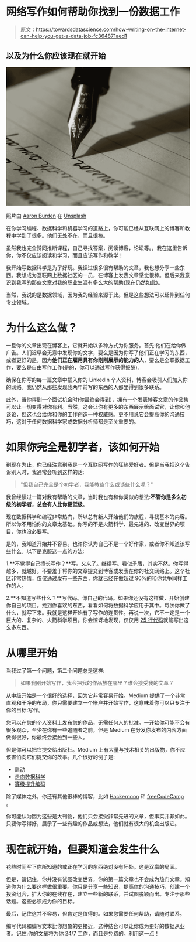 # 网络写作如何帮助你找到一份数据工作

> 原文：<https://towardsdatascience.com/how-writing-on-the-internet-can-help-you-get-a-data-job-fc364871aed1>

## 以及为什么你应该现在就开始

![](img/b48d5bff82f6c631e572dc115896d165.png)

照片由 [Aaron Burden](https://unsplash.com/@aaronburden?utm_source=medium&utm_medium=referral) 在 [Unsplash](https://unsplash.com?utm_source=medium&utm_medium=referral)

在你学习编程、数据科学和机器学习的道路上，你可能已经从互联网上的博客和教程中学到了很多。他们无处不在，而且很棒。

虽然我也完全赞同推断课程，自己寻找答案，阅读博客，论坛等。，我在这里告诉你，你不仅应该阅读和学习，而且应该写作和教学！

我开始写数据科学是为了好玩。我读过很多很有帮助的文章，我也想分享一些东西。我想成为互联网上数据社区的一员，在博客上发表文章感觉很棒。但后来我意识到我写的那些文章对我的职业生涯有多么大的帮助(现在仍然如此)。

当然，我说的是数据领域，因为我的经验来源于此。但是这些想法可以延伸到任何专业领域。

# 为什么这么做？

一旦你的文章出现在博客上，它就开始以多种方式为你服务。首先:他们在给你做广告。人们迟早会无意中发现你的文字，要么是因为你写了他们正在学习的东西，或者更好的是，因为**他们正在雇用具有你刚刚展示的能力的人**，要么是全职数据工作，要么是自由写作工作(是的，你可以通过写作获得报酬)。

确保在你写的每一篇文章中插入你的 LinkedIn 个人资料，博客会吸引人们加入你的网络。我仍然从那些发现我两年前写的东西的人那里得到很多联系。

此外，当你得到一个面试机会时(你最终会得到)，拥有一个发表博客文章的作品集可以让一切变得对你有利。当然，这会让你有更多的东西展示给面试官，让你和他谈论，但这也会给你和你的工作创造一种权威感。更不用说它会提高你的沟通技巧，这对于任何数据科学家或数据分析师都是至关重要的。

# 如果你完全是初学者，该如何开始

到现在为止，你已经注意到我是一个互联网写作的狂热爱好者。但是当我把这个告诉别人时，我通常会听到这样的话:

> "但我自己完全是个初学者，我能教些什么或谈些什么呢？"

我曾经读过一篇对我有帮助的文章，当时我也有和你类似的想法:**不管你是多么初级的初学者，总会有人比你更低级**。

现在数据科学和编程非常热门，所以总有新人开始他们的旅程，寻找基本的内容。所以你不用怕你的文章太基础。你写的不是火箭科学、最先进的、改变世界的项目，你也没必要写。

是的，我知道开始并不容易。也许你认为自己不是一个好作家，或者你不知道该写些什么。以下是克服这一点的方法:

1.**不觉得自己擅长写作？**写。又来了。继续写。看似矛盾，其实不然。你写得越多，就越好。不要羞于将你的文章提交到博客或发表在你的社交网络上。这个社区非常热情，仅仅通过发布一些东西，你就已经在做超过 90%的和你竞争同样工作的人。

2.**不知道写些什么？**写代码。你自己的代码。如果你还没有这样做，开始创建你自己的项目。找到你喜欢的东西，看看如何将数据科学应用于其中。每次你做了什么，就写下来。我就是这样开始有了写作的连贯性。再说一次，它不一定是一个巨大的、复杂的、火箭科学项目。你会惊讶地发现，仅仅用 [25 行代码](https://medium.com/gitconnected/web-crawling-with-25-lines-of-python-code-e564c38a3c1)就能写出这么多东西。

# 从哪里开始

当我过了第一个问题，第二个问题总是这样:

> 如果我刚开始写作，我会把我的作品放在哪里？谁会接受我的文章？

从中级开始是一个很好的选择，因为它非常容易开始。Medium 提供了一个非常直观和干净的布局，你只需要建立一个帐户并开始写作，这意味着你可以只专注于你的目标:写作。

您可以在您的个人资料上发布您的作品，无需任何人的批准。一开始你可能不会有很多观众，至少在你有一些追随者之前，但是 Medium 在分发你发布的内容方面做得很好，你最终会接触到一些人。

但是你可以把它提交给出版社。Medium 上有大量与技术相关的出版物，你不应该害怕向它们提交你的故事。几个很好的例子是:

*   [启动](https://medium.com/swlh)
*   [走向数据科学](https://medium.com/towards-data-science)
*   [等级提升编码](https://levelup.gitconnected.com/)

除了媒体之外，你还有其他很棒的博客，比如 [Hackernoon](https://hackernoon.com/) 和 [freeCodeCamp](https://www.freecodecamp.org/) 。

你可能认为因为这些是大刊物，他们只会接受非常先进的文章，但事实并非如此。只要你写得好，展示了一些有趣的作品或想法，他们就有很大的机会出版它。

# 现在就开始，但要知道会发生什么

花些时间写下你所知道的或正在学习的东西绝对没有坏处。这是双赢的局面。

但是，请记住，你并没有试图改变世界，你的第一篇文章也不会成为热门文章。知道你为什么要这样做很重要。你只是分享一些知识，提高你的沟通技巧，创建一个投资组合，扩大你的在线存在，建立一些新的联系，并试图脱颖而出。专注于那些话题。这些必须成为你的目标。

最后，记住这并不容易，但肯定是值得的。如果您需要任何帮助，请随时联系。

编写代码和编写文本比你想象的更接近，这种结合可以让你成为更好的数据从业者。记住:你的文章将为你 24/7 工作，而且是免费的。利用这一点！